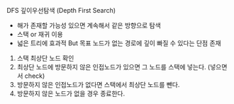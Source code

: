 DFS 깊이우선탐색 (Depth First Search)

- 해가 존재할 가능성 있으면 계속해서 같은 방향으로 탐색
- 스택 or 재귀 이용
- 넓은 트리에 효과적 But 목표 노드가 없는 경로에 깊이 빠질 수 있다는 단점 존재

1) 스택 최상단 노드 확인
2) 최상단 노드에 방문하지 않은 인접노드가 있으면 그 노드를 스택에 넣는다. (넣으면서 check)
3) 방문하지 않은 인접노드가 없다면 스택에서 최상단 노드를 뺀다.
4) 방문하지 않은 노드가 없을 경우 종료한다.

